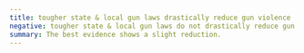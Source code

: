 ```yaml
---
title: tougher state & local gun laws drastically reduce gun violence
negative: tougher state & local gun laws do not drastically reduce gun violence
summary: The best evidence shows a slight reduction.
---
```

